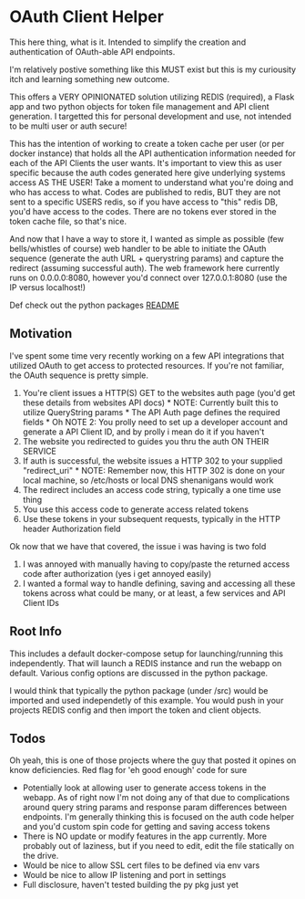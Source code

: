 # OAuth Client Helper

This here thing, what is it.  Intended to simplify the creation and authentication of OAuth-able API endpoints.

I'm relatively postive something like this MUST exist but this is my curiousity itch and learning something new outcome.

This offers a VERY OPINIONATED solution utilizing REDIS (required), a Flask app and two python objects for token file management and API client generation.  I targetted this for personal development and use, not intended to be multi user or auth secure!

This has the intention of working to create a token cache per user (or per docker instance) that holds all the API authentication information needed for each of the API Clients the user wants.  It's important to view this as user specific because the auth codes generated here give underlying systems access AS THE USER!  Take a moment to understand what you're doing and who has access to what.  Codes are published to redis, BUT they are not sent to a specific USERS redis, so if you have access to "this" redis DB, you'd have access to the codes.  There are no tokens ever stored in the token cache file, so that's nice.

And now that I have a way to store it, I wanted as simple as possible (few bells/whistles of course) web handler to be able to initiate the OAuth sequence (generate the auth URL + querystring params) and capture the redirect (assuming successful auth).  The web framework here currently runs on 0.0.0.0:8080, however you'd connect over 127.0.0.1:8080 (use the IP versus localhost!)

Def check out the python packages [README](src/oauth_client/README.md)

## Motivation

I've spent some time very recently working on a few API integrations that utilized OAuth to get access to protected resources.  If you're not familiar, the OAuth sequence is pretty simple.

 1) You're client issues a HTTP(S) GET to the websites auth page (you'd get these details from websites API docs)
        * NOTE:  Currently built this to utilize QueryString params
        * The API Auth page defines the required fields
        * Oh NOTE 2:  You prolly need to set up a developer account and generate a API Client ID, and by prolly i mean do it if you haven't
 2) The website you redirected to guides you thru the auth ON THEIR SERVICE
 3) If auth is successful, the website issues a HTTP 302 to your supplied "redirect_uri"
        * NOTE:  Remember now, this HTTP 302 is done on your local machine, so /etc/hosts or local DNS shenanigans would work
 4) The redirect includes an access code string, typically a one time use thing
 5) You use this access code to generate access related tokens
 6) Use these tokens in your subsequent requests, typically in the HTTP header Authorization field

Ok now that we have that covered, the issue i was having is two fold

 1) I was annoyed with manually having to copy/paste the returned access code after authorization (yes i get annoyed easily)
 2) I wanted a formal way to handle defining, saving and accessing all these tokens across what could be many, or at least, a few services and API Client IDs

## Root Info

This includes a default docker-compose setup for launching/running this independently.  That will launch a REDIS instance and run the webapp on default.  Various config options are discussed in the python package.

I would think that typically the python package (under /src) would be imported and used independetly of this example.  You would push in your projects REDIS config and then import the token and client objects.

## Todos

Oh yeah, this is one of those projects where the guy that posted it opines on know deficiencies.  Red flag for 'eh good enough' code for sure

 * Potentially look at allowing user to generate access tokens in the webapp.  As of right now I'm not doing any of that due to complications around query string params and response param differences between endpoints.  I'm generally thinking this is focused on the auth code helper and you'd custom spin code for getting and saving access tokens
 * There is NO update or modify features in the app currently.  More probably out of laziness, but if you need to edit, edit the file statically on the drive.
 * Would be nice to allow SSL cert files to be defined via env vars
 * Would be nice to allow IP listening and port in settings
 * Full disclosure, haven't tested building the py pkg just yet